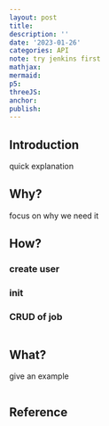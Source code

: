 ```yaml
---
layout: post
title:
description: ''
date: '2023-01-26'
categories: API
note: try jenkins first
mathjax:
mermaid:
p5:
threeJS:
anchor:
publish:
---
```


## Introduction

quick explanation

## Why?

focus on why we need it

## How?

### create user

### init

### CRUD of job

```javascript


```

## What?

give an example

<img src="{{site.baseurl}}/assets/img/xxx.png" alt="">

## Reference
